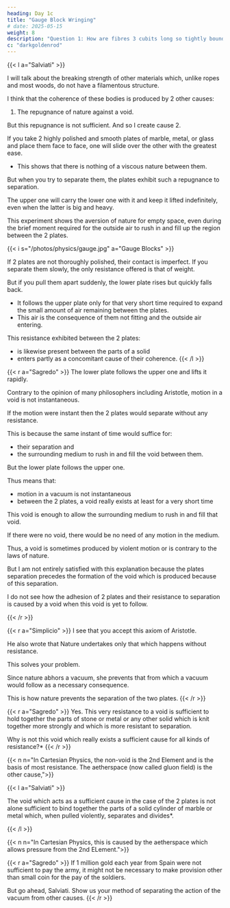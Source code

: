 ```yaml
---
heading: Day 1c
title: "Gauge Block Wringing"
# date: 2025-05-15
weight: 8
description: "Question 1: How are fibres 3 cubits long so tightly bound together in a rope 100 cubits long that great force is required to break it?"
c: "darkgoldenrod"
---
```





{{< l a="Salviati" >}}
<!-- A truly ingenious device! I feel, however, that for a complete explanation other considerations might well enter; yet I must not now digress upon this particular topic since you are waiting to hear what I think  -->

I will talk about the breaking strength of other materials which, unlike ropes and most woods, do not have a filamentous structure.

I think that the coherence of these bodies is produced by 2 other causes:

1. The repugnance of nature against a void.

But this repugnance is not sufficient. And so I create cause 2.

<!-- it is necessary to introduce another cause in the form of a gluey or viscous substance which binds firmly together the component parts of the body.  -->

<!-- First I shall speak of the vacuum, demonstrating by definite experiment the quality and quantity of its force [virtù].   -->

If you take 2 highly polished and smooth plates of marble, metal, or glass and place them face to face, one will slide over the other with the greatest ease.
- This shows that there is nothing of a viscous nature between them.  

But when you try to separate them, the plates exhibit such a repugnance to separation.

The upper one will carry the lower one with it and keep it lifted indefinitely, even when the latter is big and heavy. 

This experiment shows the aversion of nature for empty space, even during the brief moment required for the outside air to rush in and fill up the region between the 2 plates.

{{< i s="/photos/physics/gauge.jpg" a="Gauge Blocks" >}}


If 2 plates are not thoroughly polished, their contact is imperfect. If you separate them slowly, the only resistance offered is that of weight.

But if you pull them apart suddenly, the lower plate rises but quickly falls back.
- It follows the upper plate only for that very short time required to expand the small amount of air remaining between the plates.
- This air is the consequence of them not fitting and the outside air entering.

This resistance exhibited between the 2 plates:
- is likewise present between the parts of a solid
- enters partly as a concomitant cause of their coherence.
{{< /l >}}



{{< r a="Sagredo" >}}
The lower plate follows the upper one and lifts it rapidly.

Contrary to the opinion of many philosophers including Aristotle, motion in a void is not instantaneous.  

If the motion were instant then the 2 plates would separate without any resistance.

This is because the same instant of time would suffice for:
- their separation and
- the surrounding medium to rush in and fill the void between them.  

But the lower plate follows the upper one.

Thus means that:
- motion in a vacuum is not instantaneous
- between the 2 plates, a void really exists at least for a very short time

This void is enough to allow the surrounding medium to rush in and fill that void.

If there were no void, there would be no need of any motion in the medium.

Thus, a void is sometimes produced by violent motion or is contrary to the laws of nature.

<!-- , (although in my opinion nothing occurs contrary to nature except the impossible, and that never occurs).  -->

<!-- But here another difficulty arises.  While experiment convinces me of the correctness of this conclusion, my mind is -->

But I am not entirely satisfied with this explanation because the plates separation precedes the formation of the void which is produced because of this separation.

<!-- as to the cause to which this effect is to be attributed.   -->

I do not see how the adhesion of 2 plates and their resistance to separation is caused by a void when this void is yet to follow.

 <!-- According to the infallible maxim of the Philosopher, the non-existent can produce no effect.  (13) -->
{{< /r >}}


{{< r a="Simplicio" >}}
I see that you accept this axiom of Aristotle.

He also wrote that Nature undertakes only that which happens without resistance.

This solves your problem. 

Since nature abhors a vacuum, she prevents that from which a vacuum would follow as a necessary consequence.  

This is how nature prevents the separation of the two plates.
{{< /r >}}


{{< r a="Sagredo" >}}
Yes. This very resistance to a void is sufficient to hold together the parts of stone or metal or any other solid which is knit together more strongly and which is more resistant to separation.

<!-- If for one effect there be only one cause, or if, more being assigned, they can be reduced to one, then  -->

Why is not this void which really exists a sufficient cause for all kinds of resistance?*
{{< /r >}}

{{< n n="In Cartesian Physics, the non-void is the 2nd Element and is the basis of most resistance. The aetherspace (now called gluon field) is the other cause,">}}


{{< l a="Salviati" >}}
<!-- I do not wish just now to enter this discussion as to whether the vacuum alone is sufficient to hold together the separate parts of a solid body; but I assure you that  -->
The void which acts as a sufficient cause in the case of the 2 plates is not alone sufficient to bind together the parts of a solid cylinder of marble or metal which, when pulled violently, separates and divides*.

<!-- If I find a method of distinguishing this well known resistance, depending upon the vacuum, from every other kind which might increase the coherence, and if I show you that the aforesaid resistance alone is not nearly sufficient for such an effect, will you not grant that we are bound to introduce another cause? Help him, Simplicio, since he does not know what reply to make.  -->
{{< /l >}}


{{< n n="In Cartesian Physics, this is caused by the aetherspace which allows pressure from the 2nd ELement.">}}

<!-- SIMP.   Surely, Sagredo's hesitation must be owing to another reason, for there can be no doubt concerning a conclusion which is at once so clear and logical.  -->


{{< r a="Sagredo" >}}
If 1 million gold each year from Spain were not sufficient to pay the army, it might not be necessary to make provision other than small coin for the pay of the soldiers.

But go ahead, Salviati. Show us your method of separating the action of the vacuum from other causes.
{{< /r >}}

<!-- ; and by measuring it show us how it is not sufficient to produce the effect in question.  -->

